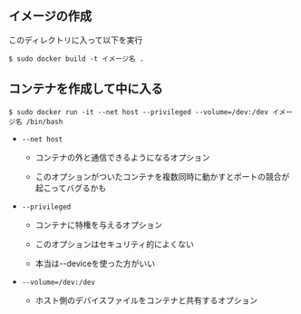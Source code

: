 ## イメージの作成

このディレクトリに入って以下を実行

`$ sudo docker build -t イメージ名 .`

## コンテナを作成して中に入る

`$ sudo docker run -it --net host --privileged --volume=/dev:/dev イメージ名 /bin/bash`

- `--net host`

    - コンテナの外と通信できるようになるオプション

    - このオプションがついたコンテナを複数同時に動かすとポートの競合が起こってバグるかも


- `--privileged`

    - コンテナに特権を与えるオプション

    - このオプションはセキュリティ的によくない

    - 本当は--deviceを使った方がいい

- `--volume=/dev:/dev`

    - ホスト側のデバイスファイルをコンテナと共有するオプション
